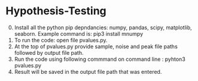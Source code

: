 # Hypothesis-Testing



0. Install all the python pip depndancies: numpy, pandas, scipy, matplotlib, seaborn. Example command is: pip3 install mnumpy
1. To run the code: open file pvalues.py.
2. At the top of pvalues.py provide sample, noise and peak file paths followed by output file path. 
3. Run the code using following commmand on command line : pyhton3 pvalues.py
4. Result will be saved in the output file path that was entered. 
